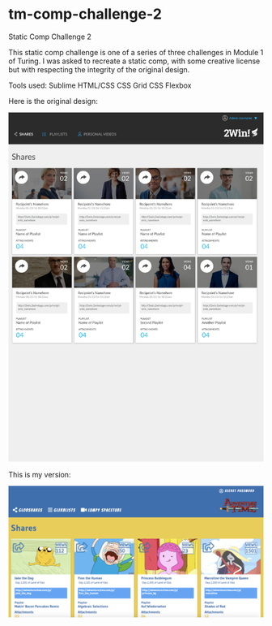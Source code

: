 # tm-comp-challenge-2
Static Comp Challenge 2

This static comp challenge is one of a series of three challenges in Module 1 of Turing. I was asked to recreate a static comp, with some creative license but with respecting the integrity of the original design. 

Tools used:
Sublime
HTML/CSS
CSS Grid
CSS Flexbox

Here is the original design:

![Turing comp](assets/static-comp-challenge-2.jpg)


This is my version: 

![My version](assets/tm-static-comp-2.png)


